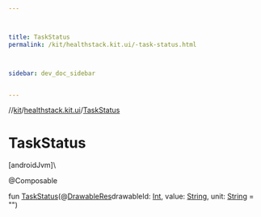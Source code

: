 ```yaml
---



title: TaskStatus
permalink: /kit/healthstack.kit.ui/-task-status.html



sidebar: dev_doc_sidebar


---
```




//[kit](/kit.html)/[healthstack.kit.ui](index.html)/[TaskStatus](-task-status.html)



# TaskStatus



[androidJvm]\




@Composable



fun [TaskStatus](-task-status.html)(@[DrawableRes](https://developer.android.com/reference/kotlin/androidx/annotation/DrawableRes.html)drawableId: [Int](https://kotlinlang.org/api/latest/jvm/stdlib/kotlin/-int/index.html), value: [String](https://kotlinlang.org/api/latest/jvm/stdlib/kotlin/-string/index.html), unit: [String](https://kotlinlang.org/api/latest/jvm/stdlib/kotlin/-string/index.html) = &quot;&quot;)






